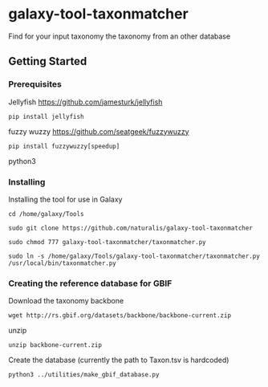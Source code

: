 # galaxy-tool-taxonmatcher
Find for your input taxonomy the taxonomy from an other database
## Getting Started
### Prerequisites
Jellyfish https://github.com/jamesturk/jellyfish<br />
```
pip install jellyfish
```
fuzzy wuzzy https://github.com/seatgeek/fuzzywuzzy<br />
```
pip install fuzzywuzzy[speedup]
```
python3
### Installing
Installing the tool for use in Galaxy
```
cd /home/galaxy/Tools
```
```
sudo git clone https://github.com/naturalis/galaxy-tool-taxonmatcher
```
```
sudo chmod 777 galaxy-tool-taxonmatcher/taxonmatcher.py
```
```
sudo ln -s /home/galaxy/Tools/galaxy-tool-taxonmatcher/taxonmatcher.py /usr/local/bin/taxonmatcher.py
```
### Creating the reference database for GBIF
Download the taxonomy backbone
```
wget http://rs.gbif.org/datasets/backbone/backbone-current.zip
```
unzip
```
unzip backbone-current.zip
```
Create the database (currently the path to Taxon.tsv is hardcoded)
```
python3 ../utilities/make_gbif_database.py
```

